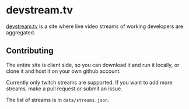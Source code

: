 # devstream.tv

[devstream.tv](http://devstream.tv) is a site where live video streams of working developers are aggregated.

## Contributing

The entire site is client side, so you can download it and run it locally, or clone it and host it on your own github account.

Currently only twitch streams are supported.
If you want to add more streams, make a pull request or submit an issue.

The list of streams is in `data/streams.json`.
